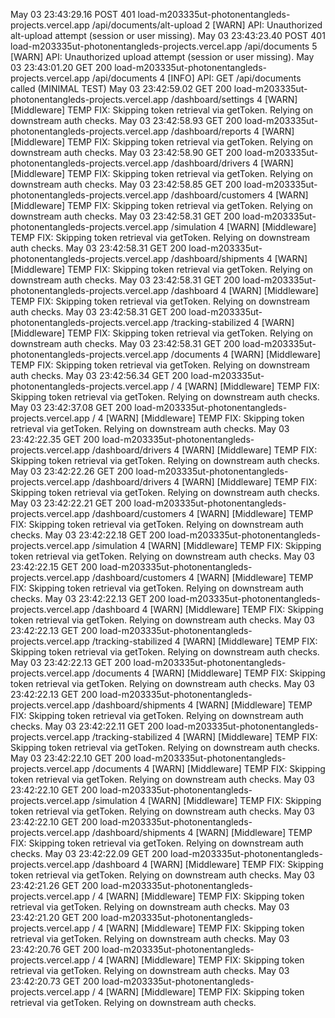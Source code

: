 May 03 23:43:29.16
POST
401
load-m203335ut-photonentangleds-projects.vercel.app
/api/documents/alt-upload
2
[WARN] API: Unauthorized alt-upload attempt (session or user missing).
May 03 23:43:23.40
POST
401
load-m203335ut-photonentangleds-projects.vercel.app
/api/documents
5
[WARN] API: Unauthorized upload attempt (session or user missing).
May 03 23:43:01.20
GET
200
load-m203335ut-photonentangleds-projects.vercel.app
/api/documents
4
[INFO] API: GET /api/documents called (MINIMAL TEST)
May 03 23:42:59.02
GET
200
load-m203335ut-photonentangleds-projects.vercel.app
/dashboard/settings
4
[WARN] [Middleware] TEMP FIX: Skipping token retrieval via getToken. Relying on downstream auth checks.
May 03 23:42:58.93
GET
200
load-m203335ut-photonentangleds-projects.vercel.app
/dashboard/reports
4
[WARN] [Middleware] TEMP FIX: Skipping token retrieval via getToken. Relying on downstream auth checks.
May 03 23:42:58.90
GET
200
load-m203335ut-photonentangleds-projects.vercel.app
/dashboard/drivers
4
[WARN] [Middleware] TEMP FIX: Skipping token retrieval via getToken. Relying on downstream auth checks.
May 03 23:42:58.85
GET
200
load-m203335ut-photonentangleds-projects.vercel.app
/dashboard/customers
4
[WARN] [Middleware] TEMP FIX: Skipping token retrieval via getToken. Relying on downstream auth checks.
May 03 23:42:58.31
GET
200
load-m203335ut-photonentangleds-projects.vercel.app
/simulation
4
[WARN] [Middleware] TEMP FIX: Skipping token retrieval via getToken. Relying on downstream auth checks.
May 03 23:42:58.31
GET
200
load-m203335ut-photonentangleds-projects.vercel.app
/dashboard/shipments
4
[WARN] [Middleware] TEMP FIX: Skipping token retrieval via getToken. Relying on downstream auth checks.
May 03 23:42:58.31
GET
200
load-m203335ut-photonentangleds-projects.vercel.app
/dashboard
4
[WARN] [Middleware] TEMP FIX: Skipping token retrieval via getToken. Relying on downstream auth checks.
May 03 23:42:58.31
GET
200
load-m203335ut-photonentangleds-projects.vercel.app
/tracking-stabilized
4
[WARN] [Middleware] TEMP FIX: Skipping token retrieval via getToken. Relying on downstream auth checks.
May 03 23:42:58.31
GET
200
load-m203335ut-photonentangleds-projects.vercel.app
/documents
4
[WARN] [Middleware] TEMP FIX: Skipping token retrieval via getToken. Relying on downstream auth checks.
May 03 23:42:56.34
GET
200
load-m203335ut-photonentangleds-projects.vercel.app
/
4
[WARN] [Middleware] TEMP FIX: Skipping token retrieval via getToken. Relying on downstream auth checks.
May 03 23:42:37.08
GET
200
load-m203335ut-photonentangleds-projects.vercel.app
/
4
[WARN] [Middleware] TEMP FIX: Skipping token retrieval via getToken. Relying on downstream auth checks.
May 03 23:42:22.35
GET
200
load-m203335ut-photonentangleds-projects.vercel.app
/dashboard/drivers
4
[WARN] [Middleware] TEMP FIX: Skipping token retrieval via getToken. Relying on downstream auth checks.
May 03 23:42:22.26
GET
200
load-m203335ut-photonentangleds-projects.vercel.app
/dashboard/drivers
4
[WARN] [Middleware] TEMP FIX: Skipping token retrieval via getToken. Relying on downstream auth checks.
May 03 23:42:22.21
GET
200
load-m203335ut-photonentangleds-projects.vercel.app
/dashboard/customers
4
[WARN] [Middleware] TEMP FIX: Skipping token retrieval via getToken. Relying on downstream auth checks.
May 03 23:42:22.18
GET
200
load-m203335ut-photonentangleds-projects.vercel.app
/simulation
4
[WARN] [Middleware] TEMP FIX: Skipping token retrieval via getToken. Relying on downstream auth checks.
May 03 23:42:22.15
GET
200
load-m203335ut-photonentangleds-projects.vercel.app
/dashboard/customers
4
[WARN] [Middleware] TEMP FIX: Skipping token retrieval via getToken. Relying on downstream auth checks.
May 03 23:42:22.13
GET
200
load-m203335ut-photonentangleds-projects.vercel.app
/dashboard
4
[WARN] [Middleware] TEMP FIX: Skipping token retrieval via getToken. Relying on downstream auth checks.
May 03 23:42:22.13
GET
200
load-m203335ut-photonentangleds-projects.vercel.app
/tracking-stabilized
4
[WARN] [Middleware] TEMP FIX: Skipping token retrieval via getToken. Relying on downstream auth checks.
May 03 23:42:22.13
GET
200
load-m203335ut-photonentangleds-projects.vercel.app
/documents
4
[WARN] [Middleware] TEMP FIX: Skipping token retrieval via getToken. Relying on downstream auth checks.
May 03 23:42:22.13
GET
200
load-m203335ut-photonentangleds-projects.vercel.app
/dashboard/shipments
4
[WARN] [Middleware] TEMP FIX: Skipping token retrieval via getToken. Relying on downstream auth checks.
May 03 23:42:22.11
GET
200
load-m203335ut-photonentangleds-projects.vercel.app
/tracking-stabilized
4
[WARN] [Middleware] TEMP FIX: Skipping token retrieval via getToken. Relying on downstream auth checks.
May 03 23:42:22.10
GET
200
load-m203335ut-photonentangleds-projects.vercel.app
/documents
4
[WARN] [Middleware] TEMP FIX: Skipping token retrieval via getToken. Relying on downstream auth checks.
May 03 23:42:22.10
GET
200
load-m203335ut-photonentangleds-projects.vercel.app
/simulation
4
[WARN] [Middleware] TEMP FIX: Skipping token retrieval via getToken. Relying on downstream auth checks.
May 03 23:42:22.10
GET
200
load-m203335ut-photonentangleds-projects.vercel.app
/dashboard/shipments
4
[WARN] [Middleware] TEMP FIX: Skipping token retrieval via getToken. Relying on downstream auth checks.
May 03 23:42:22.09
GET
200
load-m203335ut-photonentangleds-projects.vercel.app
/dashboard
4
[WARN] [Middleware] TEMP FIX: Skipping token retrieval via getToken. Relying on downstream auth checks.
May 03 23:42:21.26
GET
200
load-m203335ut-photonentangleds-projects.vercel.app
/
4
[WARN] [Middleware] TEMP FIX: Skipping token retrieval via getToken. Relying on downstream auth checks.
May 03 23:42:21.20
GET
200
load-m203335ut-photonentangleds-projects.vercel.app
/
4
[WARN] [Middleware] TEMP FIX: Skipping token retrieval via getToken. Relying on downstream auth checks.
May 03 23:42:20.76
GET
200
load-m203335ut-photonentangleds-projects.vercel.app
/
4
[WARN] [Middleware] TEMP FIX: Skipping token retrieval via getToken. Relying on downstream auth checks.
May 03 23:42:20.73
GET
200
load-m203335ut-photonentangleds-projects.vercel.app
/
4
[WARN] [Middleware] TEMP FIX: Skipping token retrieval via getToken. Relying on downstream auth checks.

